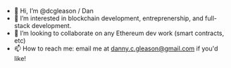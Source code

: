 - 👋 Hi, I’m @dcgleason / Dan
- 👀 I’m interested in blockchain development, entreprenership, and full-stack development. 
- 💞️ I’m looking to collaborate on any Ethereum dev work (smart contracts, etc)
- 📫 How to reach me: email me at danny.c.gleason@gmail.com if you'd like!

<!---
dcgleason/dcgleason is a ✨ special ✨ repository because its `README.md` (this file) appears on your GitHub profile.
You can click the Preview link to take a look at your changes.
--->
